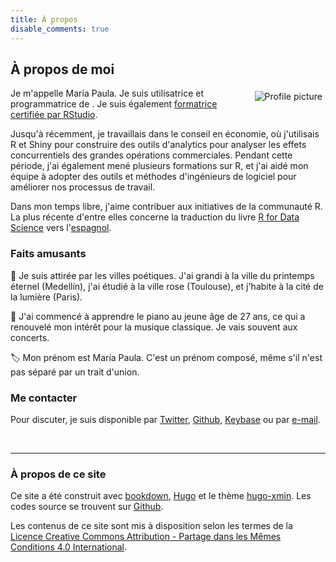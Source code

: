 ```yaml
---
title: À propos
disable_comments: true
---
```


## À propos de moi

<img src="/github-profile.png" style="max-width:35%;min-width:40px;float:right;padding:5px;" alt="Profile picture"/>

Je m'appelle María Paula. Je suis utilisatrice et programmatrice de [<i class="fab fa-r-project"></i>](http://www.r-project.org). Je suis également [formatrice certifiée par RStudio](https://education.rstudio.com/trainers/).

Jusqu'à récemment, je travaillais dans le conseil en économie, où j'utilisais R et Shiny pour construire des outils d'analytics pour analyser les effets concurrentiels des grandes opérations commerciales. Pendant cette période, j'ai également mené plusieurs formations sur R, et j'ai aidé mon équipe à adopter des outils et méthodes d'ingénieurs de logiciel pour améliorer nos processus de travail.

Dans mon temps libre, j'aime contribuer aux initiatives de la communauté R. La plus récente d'entre elles concerne la traduction du livre [R for Data Science](https://r4ds.had.co.nz/) vers l'[espagnol](https://es.r4ds.hadley.nz/).

### Faits amusants

:hibiscus: Je suis attirée par les villes poétiques. J'ai grandi à la ville du printemps éternel (Medellín), j'ai étudié à la ville rose (Toulouse), et j'habite à la cité de la lumière (Paris).

:musical_score: J'ai commencé à apprendre le piano au jeune âge de 27 ans, ce qui a renouvelé mon intérêt pour la musique classique. Je vais souvent aux concerts.

:label: Mon prénom est María Paula. C'est un prénom composé, même s'il n'est pas séparé par un trait d'union.

### Me contacter

Pour discuter, je suis disponible par [Twitter](https://www.twitter.com/mapaulacaldas), [Github](www.github.com/mapaulacaldas), [Keybase](https://keybase.io/mpaulacaldas) ou par [e-mail](mailto:mpaulacaldas@gmail.com). 

<br/>

***

### À propos de ce site

Ce site a été construit avec [bookdown](https://bookdown.org/),  [Hugo](https://gohugo.io/) et le thème [hugo-xmin](https://github.com/yihui/hugo-xmin). Les codes source se trouvent sur [Github](https://github.com/mpaulacaldas/mpaulacaldas).

Les contenus de ce site sont mis à disposition selon les termes de la [Licence Creative Commons Attribution -  Partage dans les Mêmes Conditions 4.0 International](http://creativecommons.org/licenses/by-sa/4.0/).
